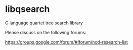 libqsearch
============

C language quartet tree search library

Please discuss on the following forums:

https://groups.google.com/forum/#!forum/ncd-research-list
